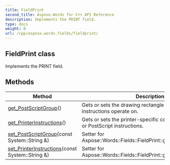 ```yaml
---
title: FieldPrint
second_title: Aspose.Words for C++ API Reference
description: Implements the PRINT field. 
type: docs
weight: 0
url: /cpp/aspose.words.fields/fieldprint/
---
```

## FieldPrint class


Implements the PRINT field. 

## Methods

| Method | Description |
| --- | --- |
| [get_PostScriptGroup](./get_postscriptgroup/)() | Gets or sets the drawing rectangle that the PostScript instructions operate on.  |
| [get_PrinterInstructions](./get_printerinstructions/)() | Gets or sets the printer-specific control code characters or PostScript instructions.  |
| [set_PostScriptGroup](./set_postscriptgroup/)(const System::String &) | Setter for Aspose::Words::Fields::FieldPrint::get_PostScriptGroup.  |
| [set_PrinterInstructions](./set_printerinstructions/)(const System::String &) | Setter for Aspose::Words::Fields::FieldPrint::get_PrinterInstructions.  |
